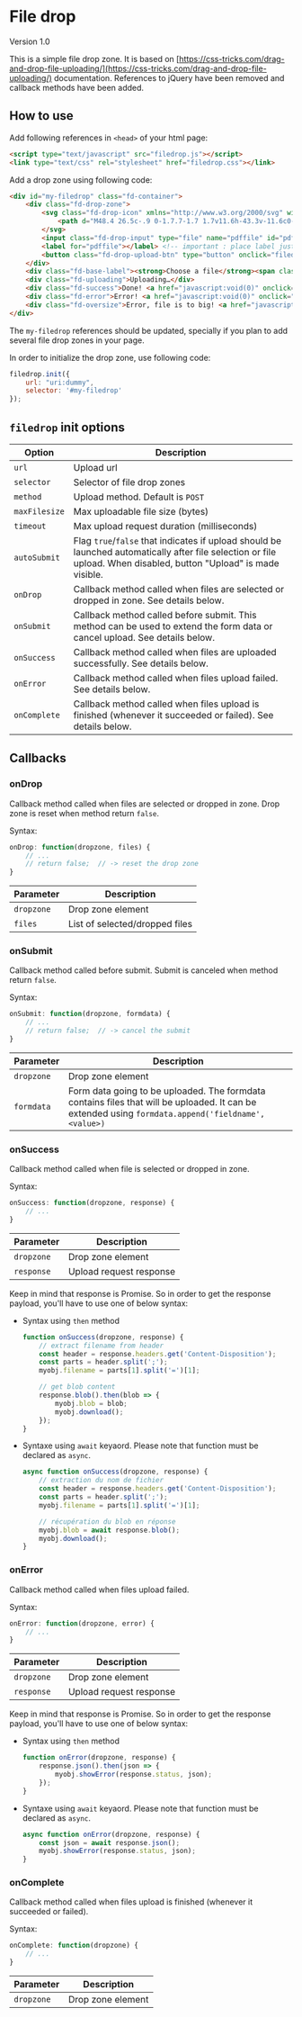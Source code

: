 # File drop

Version 1.0

This is a simple file drop zone. It is based on 
[https://css-tricks.com/drag-and-drop-file-uploading/](https://css-tricks.com/drag-and-drop-file-uploading/)
documentation. References to jQuery have been removed and callback methods have
been added.


## How to use

Add following references in `<head>` of your html page:

``` html
<script type="text/javascript" src="filedrop.js"></script>
<link type="text/css" rel="stylesheet" href="filedrop.css"></link>
```

Add a drop zone using following code:

``` html
<div id="my-filedrop" class="fd-container">
    <div class="fd-drop-zone">
        <svg class="fd-drop-icon" xmlns="http://www.w3.org/2000/svg" width="50" height="43" viewBox="0 0 50 43">
            <path d="M48.4 26.5c-.9 0-1.7.7-1.7 1.7v11.6h-43.3v-11.6c0-.9-.7-1.7-1.7-1.7s-1.7.7-1.7 1.7v13.2c0 .9.7 1.7 1.7 1.7h46.7c.9 0 1.7-.7 1.7-1.7v-13.2c0-1-.7-1.7-1.7-1.7zm-24.5 6.1c.3.3.8.5 1.2.5.4 0 .9-.2 1.2-.5l10-11.6c.7-.7.7-1.7 0-2.4s-1.7-.7-2.4 0l-7.1 8.3v-25.3c0-.9-.7-1.7-1.7-1.7s-1.7.7-1.7 1.7v25.3l-7.1-8.3c-.7-.7-1.7-.7-2.4 0s-.7 1.7 0 2.4l10 11.6z"></path>
        </svg>
        <input class="fd-drop-input" type="file" name="pdffile" id="pdffile" data-multiple-caption="[count] files selected" multiple="true" />
        <label for="pdffile"></label> <!-- important : place label just after file input (CSS rules expect following order) -->
        <button class="fd-drop-upload-btn" type="button" onclick="filedrop.submit('#my-filedrop')">Upload</button>
    </div>
    <div class="fd-base-label"><strong>Choose a file</strong><span class="fd-dragndrop"> or drag it here</span></div>
    <div class="fd-uploading">Uploading…</div>
    <div class="fd-success">Done! <a href="javascript:void(0)" onclick="filedrop.reset('#my-filedrop')" class="fd-restart" role="button">Upload more?</a></div>
    <div class="fd-error">Error! <a href="javascript:void(0)" onclick="filedrop.reset('#my-filedrop')" class="fd-restart" role="button">Try again?</a><span></span>.</div>
    <div class="fd-oversize">Error, file is to big! <a href="javascript:void(0)" onclick="filedrop.reset('#my-filedrop')" class="fd-restart" role="button">Try other?</a><span></span>.</div>
</div>
```

The `my-filedrop` references should be updated, specially if you plan to add several file
drop zones in your page.

In order to initialize the drop zone, use following code:

``` javascript
filedrop.init({
    url: "uri:dummy",
    selector: '#my-filedrop'
});
```


## `filedrop` init options

| Option        | Description                                                                                                                                                        |
|---------------|--------------------------------------------------------------------------------------------------------------------------------------------------------------------|
| `url`         | Upload url                                                                                                                                                         |
| `selector`    | Selector of file drop zones                                                                                                                                        |
| `method`      | Upload method. Default is `POST`                                                                                                                                   |
| `maxFilesize` | Max uploadable file size (bytes)                                                                                                                                   |
| `timeout`     | Max upload request duration (milliseconds)                                                                                                                         |
| `autoSubmit`  | Flag `true`/`false` that indicates if upload should be launched automatically after file selection or file upload. When disabled, button "Upload" is made visible. |
| `onDrop`      | Callback method called when files are selected or dropped in zone. See details below.                                                                              |
| `onSubmit`    | Callback method called before submit. This method can be used to extend the form data or cancel upload. See details below.                                         |
| `onSuccess`   | Callback method called when files are uploaded successfully. See details below.                                                                                    |
| `onError`     | Callback method called when files upload failed. See details below.                                                                                                |
| `onComplete`  | Callback method called when files upload is finished (whenever it succeeded or failed). See details below.                                                         |


## Callbacks

### onDrop

Callback method called when files are selected or dropped in zone. Drop zone is reset when method return `false`.


Syntax:

``` javascript
onDrop: function(dropzone, files) {
    // ...
    // return false;  // -> reset the drop zone
}
```

| Parameter     | Description                    |
|---------------|--------------------------------|
| `dropzone`    | Drop zone element              |
| `files`       | List of selected/dropped files |


### onSubmit

Callback method called before submit. Submit is canceled when method return `false`.

Syntax:

``` javascript
onSubmit: function(dropzone, formdata) {
    // ...
    // return false;  // -> cancel the submit
}
```

| Parameter     | Description                                                                                                                                         |
|---------------|-----------------------------------------------------------------------------------------------------------------------------------------------------|
| `dropzone`    | Drop zone element                                                                                                                                   |
| `formdata`    | Form data going to be uploaded. The formdata contains files that will be uploaded. It can be extended using `formdata.append('fieldname', <value>)` |


### onSuccess

Callback method called when file is selected or dropped in zone.

Syntax:

``` javascript
onSuccess: function(dropzone, response) {
    // ...
}
```

| Parameter     | Description                    |
|---------------|--------------------------------|
| `dropzone`    | Drop zone element              |
| `response`    | Upload request response        |

Keep in mind that response is Promise. So in order to get the response payload, you'll have to use one of below syntax:

-   Syntax using `then` method

    ``` javascript
    function onSuccess(dropzone, response) {
        // extract filename from header
        const header = response.headers.get('Content-Disposition');
        const parts = header.split(';');
        myobj.filename = parts[1].split('=')[1];
    
        // get blob content
        response.blob().then(blob => {
            myobj.blob = blob;
            myobj.download();
        });
    }
    ```

-   Syntaxe using `await` keyaord. Please note that function must be declared as `async`.

    ``` javascript
    async function onSuccess(dropzone, response) {
        // extraction du nom de fichier
        const header = response.headers.get('Content-Disposition');
        const parts = header.split(';');
        myobj.filename = parts[1].split('=')[1];

        // récupération du blob en réponse
        myobj.blob = await response.blob();
        myobj.download();
    }
    ```


### onError

Callback method called when files upload failed.

Syntax:

``` javascript
onError: function(dropzone, error) {
    // ...
}
```

| Parameter     | Description                    |
|---------------|--------------------------------|
| `dropzone`    | Drop zone element              |
| `response`    | Upload request response        |

Keep in mind that response is Promise. So in order to get the response payload, you'll have to use one of below syntax:

-   Syntax using `then` method

    ``` javascript
    function onError(dropzone, response) {
        response.json().then(json => {
            myobj.showError(response.status, json);
        });
    }
    ```

-   Syntaxe using `await` keyaord. Please note that function must be declared as `async`.

    ``` javascript
    async function onError(dropzone, response) {
        const json = await response.json();
        myobj.showError(response.status, json);
    }
    ```


### onComplete

Callback method called when files upload is finished (whenever it succeeded or failed).

Syntax:

``` javascript
onComplete: function(dropzone) {
    // ...
}
```

| Parameter     | Description                    |
|---------------|--------------------------------|
| `dropzone`    | Drop zone element              |
